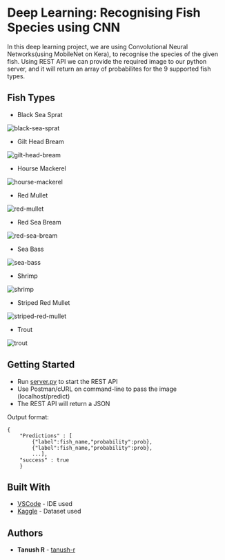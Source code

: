 # Deep Learning: Recognising Fish Species using CNN 

In this deep learning project, we are using Convolutional Neural Networks(using MobileNet on Kera), to recognise the species of the given fish. Using REST API we can provide the required image to our python server, and it will return an array of probabilites for the 9 supported fish types.

## Fish Types

* Black Sea Sprat

![black-sea-sprat](res/black-sea-sprat.png)

* Gilt Head Bream

![gilt-head-bream](res/gilt-head-bream.png)

* Hourse Mackerel

![hourse-mackerel](res/hourse-mackerel.png)

* Red Mullet

![red-mullet](res/red-mullet.png)

* Red Sea Bream

![red-sea-bream](res/red-sea-bream.png)

* Sea Bass

![sea-bass](res/sea-bass.png)

* Shrimp

![shrimp](res/shrimp.png)

* Striped Red Mullet

![striped-red-mullet](res/striped-red-mullet.png)

* Trout

![trout](res/trout.png)


## Getting Started

* Run [server.py](https://github.com/tanush-r/fish-species-cnn/blob/main/server.py) to start the REST API
* Use Postman/cURL on command-line to pass the image (localhost/predict)
* The REST API will return a JSON

Output format:

```
{
    "Predictions" : [
        {"label":fish_name,"probability":prob},
        {"label":fish_name,"probability":prob},
        ...],
    "success" : true
    }
```

## Built With

* [VSCode](https://code.visualstudio.com/) - IDE used
* [Kaggle](https://www.kaggle.com/fahadmehfoooz/fish-analysis) - Dataset used

## Authors

* **Tanush R** - [tanush-r](https://github.com/tanush-r)

